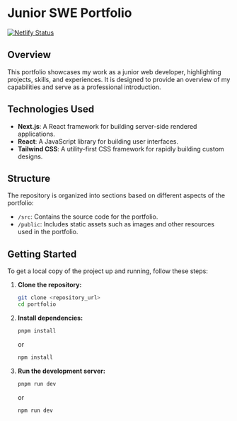 # Junior SWE Portfolio

[![Netlify Status](https://api.netlify.com/api/v1/badges/86c240c8-c04c-42a2-9098-9a0a85ad8b1a/deploy-status/?branch=main)](https://app.netlify.com/sites/juansaldana/deploys)

## Overview

This portfolio showcases my work as a junior web developer, highlighting projects, skills, and experiences. It is designed to provide an overview of my capabilities and serve as a professional introduction.

## Technologies Used

- **Next.js**: A React framework for building server-side rendered applications.
- **React**: A JavaScript library for building user interfaces.
- **Tailwind CSS**: A utility-first CSS framework for rapidly building custom designs.

## Structure

The repository is organized into sections based on different aspects of the portfolio:
- `/src`: Contains the source code for the portfolio.
- `/public`: Includes static assets such as images and other resources used in the portfolio.

## Getting Started

To get a local copy of the project up and running, follow these steps:

1. **Clone the repository:**
   ```bash
   git clone <repository_url>
   cd portfolio
   ```
   
2. **Install dependencies:**
   ```bash
   pnpm install
   ```
   or
   ```bash
   npm install
   ```
   
3. **Run the development server:**
   ```bash
   pnpm run dev
   ```
   or
   ```bash
   npm run dev
   ```
